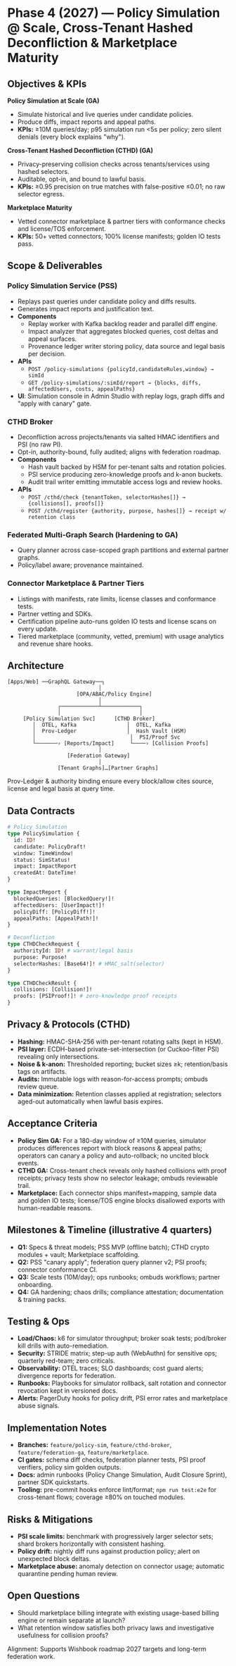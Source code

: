# Phase 4 (2027) — Policy Simulation @ Scale, Cross-Tenant Hashed Deconfliction & Marketplace Maturity

## Objectives & KPIs

**Policy Simulation at Scale (GA)**

- Simulate historical and live queries under candidate policies.
- Produce diffs, impact reports and appeal paths.
- **KPIs:** ≥10M queries/day; p95 simulation run <5s per policy; zero silent denials (every block explains "why").

**Cross-Tenant Hashed Deconfliction (CTHD) (GA)**

- Privacy-preserving collision checks across tenants/services using hashed selectors.
- Auditable, opt-in, and bound to lawful basis.
- **KPIs:** ≥0.95 precision on true matches with false-positive ≤0.01; no raw selector egress.

**Marketplace Maturity**

- Vetted connector marketplace & partner tiers with conformance checks and license/TOS enforcement.
- **KPIs:** 50+ vetted connectors; 100% license manifests; golden IO tests pass.

## Scope & Deliverables

### Policy Simulation Service (PSS)

- Replays past queries under candidate policy and diffs results.
- Generates impact reports and justification text.
- **Components**
  - Replay worker with Kafka backlog reader and parallel diff engine.
  - Impact analyzer that aggregates blocked queries, cost deltas and appeal surfaces.
  - Provenance ledger writer storing policy, data source and legal basis per decision.
- **APIs**
  - `POST /policy-simulations {policyId,candidateRules,window} → simId`
  - `GET /policy-simulations/:simId/report → {blocks, diffs, affectedUsers, costs, appealPaths}`
- **UI**: Simulation console in Admin Studio with replay logs, graph diffs and "apply with canary" gate.

### CTHD Broker

- Deconfliction across projects/tenants via salted HMAC identifiers and PSI (no raw PI).
- Opt-in, authority-bound, fully audited; aligns with federation roadmap.
- **Components**
  - Hash vault backed by HSM for per-tenant salts and rotation policies.
  - PSI service producing zero-knowledge proofs and k-anon buckets.
  - Audit trail writer emitting immutable access logs and review hooks.
- **APIs**
  - `POST /cthd/check {tenantToken, selectorHashes[]} → {collisions[], proofs[]}`
  - `POST /cthd/register {authority, purpose, hashes[]} → receipt w/ retention class`

### Federated Multi-Graph Search (Hardening to GA)

- Query planner across case-scoped graph partitions and external partner graphs.
- Policy/label aware; provenance maintained.

### Connector Marketplace & Partner Tiers

- Listings with manifests, rate limits, license classes and conformance tests.
- Partner vetting and SDKs.
- Certification pipeline auto-runs golden IO tests and license scans on every update.
- Tiered marketplace (community, vetted, premium) with usage analytics and revenue share hooks.

## Architecture

```
[Apps/Web] ──GraphQL Gateway──┐
                             │
                      [OPA/ABAC/Policy Engine]
                             │
                ┌────────────┴────────────┐
                │                         │
     [Policy Simulation Svc]      [CTHD Broker]
        │  OTEL, Kafka                │  OTEL, Kafka
        │  Prov-Ledger                │  Hash Vault (HSM)
        │                              │  PSI/Proof Svc
        └───────› [Reports/Impact]     └────› [Collision Proofs]
                             │
                   [Federation Gateway]
                             │
                [Tenant Graphs]…[Partner Graphs]
```

Prov-Ledger & authority binding ensure every block/allow cites source, license and legal basis at query time.

## Data Contracts

```graphql
# Policy Simulation
type PolicySimulation {
  id: ID!
  candidate: PolicyDraft!
  window: TimeWindow!
  status: SimStatus!
  impact: ImpactReport
  createdAt: DateTime!
}

type ImpactReport {
  blockedQueries: [BlockedQuery!]!
  affectedUsers: [UserImpact!]!
  policyDiff: [PolicyDiff!]!
  appealPaths: [AppealPath!]!
}

# Deconfliction
type CTHDCheckRequest {
  authorityId: ID! # warrant/legal basis
  purpose: Purpose!
  selectorHashes: [Base64!]! # HMAC_salt(selector)
}

type CTHDCheckResult {
  collisions: [Collision!]!
  proofs: [PSIProof!]! # zero-knowledge proof receipts
}
```

## Privacy & Protocols (CTHD)

- **Hashing:** HMAC-SHA-256 with per-tenant rotating salts (kept in HSM).
- **PSI layer:** ECDH-based private-set-intersection (or Cuckoo-filter PSI) revealing only intersections.
- **Noise & k-anon:** Thresholded reporting; bucket sizes ≥k; retention/basis tags on artifacts.
- **Audits:** Immutable logs with reason-for-access prompts; ombuds review queue.
- **Data minimization:** Retention classes applied at registration; selectors aged-out automatically when lawful basis expires.

## Acceptance Criteria

- **Policy Sim GA:** For a 180-day window of ≥10M queries, simulator produces differences report with block reasons & appeal paths; operators can canary a policy and auto-rollback; no uncited block events.
- **CTHD GA:** Cross-tenant check reveals only hashed collisions with proof receipts; privacy tests show no selector leakage; ombuds reviewable trail.
- **Marketplace:** Each connector ships manifest+mapping, sample data and golden IO tests; license/TOS engine blocks disallowed exports with human-readable reasons.

## Milestones & Timeline (illustrative 4 quarters)

- **Q1:** Specs & threat models; PSS MVP (offline batch); CTHD crypto modules + vault; Marketplace scaffolding.
- **Q2:** PSS "canary apply"; federation query planner v2; PSI proofs; connector conformance CI.
- **Q3:** Scale tests (10M/day); ops runbooks; ombuds workflows; partner onboarding.
- **Q4:** GA hardening; chaos drills; compliance attestation; documentation & training packs.

## Testing & Ops

- **Load/Chaos:** k6 for simulator throughput; broker soak tests; pod/broker kill drills with auto-remediation.
- **Security:** STRIDE matrix; step-up auth (WebAuthn) for sensitive ops; quarterly red-team; zero criticals.
- **Observability:** OTEL traces; SLO dashboards; cost guard alerts; divergence reports for federation.
- **Runbooks:** Playbooks for simulator rollback, salt rotation and connector revocation kept in versioned docs.
- **Alerts:** PagerDuty hooks for policy drift, PSI error rates and marketplace abuse signals.

## Implementation Notes

- **Branches:** `feature/policy-sim`, `feature/cthd-broker`, `feature/federation-ga`, `feature/marketplace`.
- **CI gates:** schema diff checks, federation planner tests, PSI proof verifiers, policy sim golden outputs.
- **Docs:** admin runbooks (Policy Change Simulation, Audit Closure Sprint), partner SDK quickstarts.
- **Tooling:** pre-commit hooks enforce lint/format; `npm run test:e2e` for cross-tenant flows; coverage ≥80% on touched modules.

## Risks & Mitigations

- **PSI scale limits:** benchmark with progressively larger selector sets; shard brokers horizontally with consistent hashing.
- **Policy drift:** nightly diff runs against production policy; alert on unexpected block deltas.
- **Marketplace abuse:** anomaly detection on connector usage; automatic quarantine pending human review.

## Open Questions

- Should marketplace billing integrate with existing usage-based billing engine or remain separate at launch?
- What retention window satisfies both privacy laws and investigative usefulness for collision proofs?

Alignment: Supports Wishbook roadmap 2027 targets and long-term federation work.
